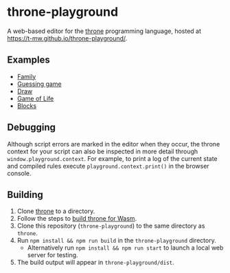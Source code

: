 # throne-playground

A web-based editor for the [throne](https://www.github.com/t-mw/throne) programming language, hosted at https://t-mw.github.io/throne-playground/.

## Examples

- [Family](https://t-mw.github.io/throne-playground/?gist=t-mw/a4af79a60704910e44a5ab15476e082e)
- [Guessing game](https://t-mw.github.io/throne-playground/?gist=t-mw/c8018c20af9dee55a8de76338ff97467)
- [Draw](https://t-mw.github.io/throne-playground/?gist=t-mw/d829ba2ec22538191418674b301f19bd)
- [Game of Life](https://t-mw.github.io/throne-playground/?gist=t-mw/aa714f7f160ac92d346edbc2f0230045)
- [Blocks](https://t-mw.github.io/throne-playground/?gist=t-mw/81320c91f5fd128e397b247d1296700e)

## Debugging

Although script errors are marked in the editor when they occur, the throne context for your script can also be inspected in more detail through `window.playground.context`.
For example, to print a log of the current state and compiled rules execute `playground.context.print()` in the browser console.

## Building

1. Clone [throne](https://www.github.com/t-mw/throne) to a directory.
1. Follow the steps to [build throne for Wasm](https://github.com/t-mw/throne#build-for-wasm).
1. Clone this repository (`throne-playground`) to the same directory as `throne`.
1. Run `npm install && npm run build` in the `throne-playground` directory.
   - Alternatively run `npm install && npm run start` to launch a local web server for testing.
1. The build output will appear in `throne-playground/dist`.
